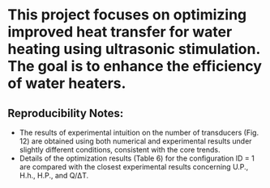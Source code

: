 # This project focuses on optimizing improved heat transfer for water heating using ultrasonic stimulation. The goal is to enhance the efficiency of water heaters.

Reproducibility Notes:
----------
- The results of experimental intuition on the number of transducers (Fig. 12) are obtained using both numerical and experimental results under slightly different conditions, consistent with the core trends.
- Details of the optimization results (Table 6) for the configuration ID = 1 are compared with the closest experimental results concerning U.P., H.h., H.P., and Q/ΔT.
